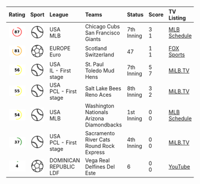 | Rating                                                                                                                                 | Sport                                                                                                            | League                    | Teams                                        | Status     | Score   | TV Listing                                                      |
|:---------------------------------------------------------------------------------------------------------------------------------------|:-----------------------------------------------------------------------------------------------------------------|:--------------------------|:---------------------------------------------|:-----------|:--------|:----------------------------------------------------------------|
| <img src="https://raw.githubusercontent.com/BlakeDuncan25/Donut-SVG-Ratings/bac4e4a278175106499642192132b1786a9aec38/87.svg" alt="87"> | <img src="https://raw.githubusercontent.com/BlakeDuncan25/Donut-SVG-Ratings/master/baseball.png" alt="Baseball"> | USA<br>MLB                | Chicago Cubs<br>San Francisco Giants         | 7th Inning | 3<br>1  | <a href="https://www.mlb.com/schedule">MLB Schedule</a>         |
| <img src="https://raw.githubusercontent.com/BlakeDuncan25/Donut-SVG-Ratings/bac4e4a278175106499642192132b1786a9aec38/81.svg" alt="81"> | <img src="https://raw.githubusercontent.com/BlakeDuncan25/Donut-SVG-Ratings/master/soccer.png" alt="Soccer">     | EUROPE<br>Euro            | Scotland<br>Switzerland                      | 47         | 1<br>1  | <a href="https://www.foxsports.com/live">FOX Sports</a>         |
| <img src="https://raw.githubusercontent.com/BlakeDuncan25/Donut-SVG-Ratings/bac4e4a278175106499642192132b1786a9aec38/56.svg" alt="56"> | <img src="https://raw.githubusercontent.com/BlakeDuncan25/Donut-SVG-Ratings/master/baseball.png" alt="Baseball"> | USA<br>IL - First stage   | St. Paul<br>Toledo Mud Hens                  | 7th Inning | 5<br>7  | <a href="http://milb.tv/">MiLB.TV</a>                           |
| <img src="https://raw.githubusercontent.com/BlakeDuncan25/Donut-SVG-Ratings/bac4e4a278175106499642192132b1786a9aec38/55.svg" alt="55"> | <img src="https://raw.githubusercontent.com/BlakeDuncan25/Donut-SVG-Ratings/master/baseball.png" alt="Baseball"> | USA<br>PCL - First stage  | Salt Lake Bees<br>Reno Aces                  | 8th Inning | 3<br>2  | <a href="http://milb.tv/">MiLB.TV</a>                           |
| <img src="https://raw.githubusercontent.com/BlakeDuncan25/Donut-SVG-Ratings/bac4e4a278175106499642192132b1786a9aec38/54.svg" alt="54"> | <img src="https://raw.githubusercontent.com/BlakeDuncan25/Donut-SVG-Ratings/master/baseball.png" alt="Baseball"> | USA<br>MLB                | Washington Nationals<br>Arizona Diamondbacks | 1st Inning | 0<br>0  | <a href="https://www.mlb.com/schedule">MLB Schedule</a>         |
| <img src="https://raw.githubusercontent.com/BlakeDuncan25/Donut-SVG-Ratings/bac4e4a278175106499642192132b1786a9aec38/37.svg" alt="37"> | <img src="https://raw.githubusercontent.com/BlakeDuncan25/Donut-SVG-Ratings/master/baseball.png" alt="Baseball"> | USA<br>PCL - First stage  | Sacramento River Cats<br>Round Rock Express  | 4th Inning | 0<br>0  | <a href="http://milb.tv/">MiLB.TV</a>                           |
| <img src="https://raw.githubusercontent.com/BlakeDuncan25/Donut-SVG-Ratings/bac4e4a278175106499642192132b1786a9aec38/4.svg" alt="4">   | <img src="https://raw.githubusercontent.com/BlakeDuncan25/Donut-SVG-Ratings/master/soccer.png" alt="Soccer">     | DOMINICAN REPUBLIC<br>LDF | Vega Real<br>Delfines Del Este               | 6          | 0<br>0  | <a href="https://www.youtube.com/@ldfcomdo/streams">YouTube</a> |